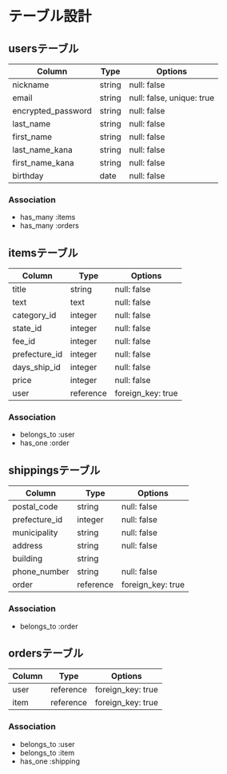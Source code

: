 
 # テーブル設計
## usersテーブル
| Column             | Type   | Options                   |
|--------------------|--------|---------------------------|
| nickname           | string | null: false               |
| email              | string | null: false, unique: true |
| encrypted_password | string | null: false               |
| last_name          | string | null: false               |
| first_name         | string | null: false               |
| last_name_kana     | string | null: false               |
| first_name_kana    | string | null: false               |
| birthday           | date   | null: false               |

### Association
- has_many :items
- has_many :orders

## itemsテーブル
| Column           | Type                | Options                   |
|------------------|---------------------|---------------------------|
| title            | string              | null: false               |
| text             | text                | null: false               |
| category_id      | integer             | null: false               |
| state_id         | integer             | null: false               |
| fee_id           | integer             | null: false               |
| prefecture_id    | integer             | null: false               |
| days_ship_id     | integer             | null: false               |
| price            | integer             | null: false               |
| user             | reference           | foreign_key: true         |

### Association
- belongs_to :user
- has_one :order

## shippingsテーブル
| Column          | Type      | Options                   |
|-----------------|-----------|---------------------------|
| postal_code     | string    | null: false               |
| prefecture_id   | integer   | null: false               |
| municipality    | string    | null: false               |
| address         | string    | null: false               |
| building        | string    |                           |
| phone_number    | string    | null: false               |
| order           | reference | foreign_key: true         |

### Association
- belongs_to :order

## ordersテーブル
| Column | Type      | Options           |
|--------|-----------|-------------------|
| user   | reference | foreign_key: true |
| item   | reference | foreign_key: true |

### Association
- belongs_to :user
- belongs_to :item
- has_one :shipping